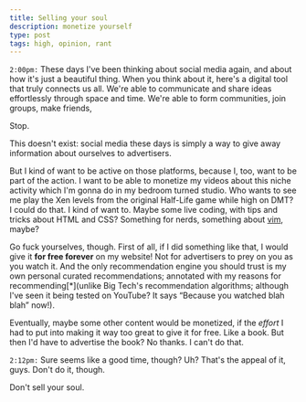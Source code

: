 ```yaml
---
title: Selling your soul
description: monetize yourself
type: post
tags: high, opinion, rant
---
```


`2:00pm:` These days I've been thinking about social media again, and about how it's just a beautiful thing. When you think about it, here's a digital tool that truly connects us all. We're able to communicate and share ideas effortlessly through space and time. We're able to form communities, join groups, make friends,

Stop.

This doesn't exist: social media these days is simply a way to give away information about ourselves to advertisers.

But I kind of want to be active on those platforms, because I, too, want to be part of the action. I want to be able to monetize my videos about this niche activity which I'm gonna do in my bedroom turned studio. Who wants to see me play the Xen levels from the original Half-Life game while high on DMT? I could do that. I kind of want to. Maybe some live coding, with tips and tricks about HTML and CSS? Something for nerds, something about <a href="https://www.vim.org/" target="_blank" rel="noreferrer noopener">vim</a>, maybe?

Go fuck yourselves, though. First of all, if I did something like that, I would give it **for free forever** on my website! Not for advertisers to prey on you as you watch it. And the only recommendation engine you should trust is my own personal curated recommendations; annotated with my reasons for recommending[*](unlike Big Tech's recommendation algorithms; although I've seen it being tested on YouTube? It says “Because you watched blah blah” now!).

Eventually, maybe some other content would be monetized, if the _effort_ I had to put into making it way too great to give it for free. Like a book. But then I'd have to advertise the book? No thanks. I can't do that.

`2:12pm:` Sure seems like a good time, though? Uh? That's the appeal of it, guys. Don't do it, though.

Don't sell your soul.
